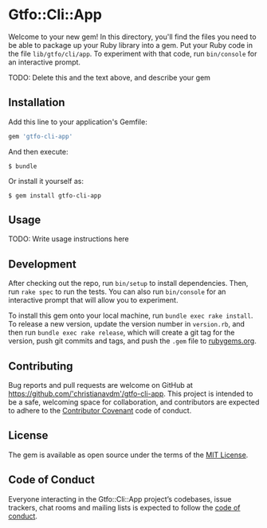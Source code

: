 # Gtfo::Cli::App

Welcome to your new gem! In this directory, you'll find the files you need to be able to package up your Ruby library into a gem. Put your Ruby code in the file `lib/gtfo/cli/app`. To experiment with that code, run `bin/console` for an interactive prompt.

TODO: Delete this and the text above, and describe your gem

## Installation

Add this line to your application's Gemfile:

```ruby
gem 'gtfo-cli-app'
```

And then execute:

    $ bundle

Or install it yourself as:

    $ gem install gtfo-cli-app

## Usage

TODO: Write usage instructions here

## Development

After checking out the repo, run `bin/setup` to install dependencies. Then, run `rake spec` to run the tests. You can also run `bin/console` for an interactive prompt that will allow you to experiment.

To install this gem onto your local machine, run `bundle exec rake install`. To release a new version, update the version number in `version.rb`, and then run `bundle exec rake release`, which will create a git tag for the version, push git commits and tags, and push the `.gem` file to [rubygems.org](https://rubygems.org).

## Contributing

Bug reports and pull requests are welcome on GitHub at https://github.com/'christianavdm'/gtfo-cli-app. This project is intended to be a safe, welcoming space for collaboration, and contributors are expected to adhere to the [Contributor Covenant](http://contributor-covenant.org) code of conduct.

## License

The gem is available as open source under the terms of the [MIT License](https://opensource.org/licenses/MIT).

## Code of Conduct

Everyone interacting in the Gtfo::Cli::App project’s codebases, issue trackers, chat rooms and mailing lists is expected to follow the [code of conduct](https://github.com/'christianavdm'/gtfo-cli-app/blob/master/CODE_OF_CONDUCT.md).
